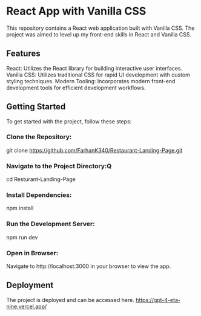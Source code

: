 # React App with Vanilla CSS
This repository contains a React web application built with Vanilla CSS. The project was aimed to level up my front-end skills in React and Vanilla CSS.

## Features
React: Utilizes the React library for building interactive user interfaces.
Vanilla CSS: Utilizes traditional CSS for rapid UI development with custom styling techniques.
Modern Tooling: Incorporates modern front-end development tools for efficient development workflows.

## Getting Started
To get started with the project, follow these steps:

### Clone the Repository:
git clone https://github.com/FarhanK340/Restaurant-Landing-Page.git

### Navigate to the Project Directory:Q
cd Resturant-Landing-Page

### Install Dependencies:
npm install

### Run the Development Server:
npm run dev

### Open in Browser:
Navigate to http://localhost:3000 in your browser to view the app.

## Deployment
The project is deployed and can be accessed here.
https://gpt-4-eta-nine.vercel.app/
